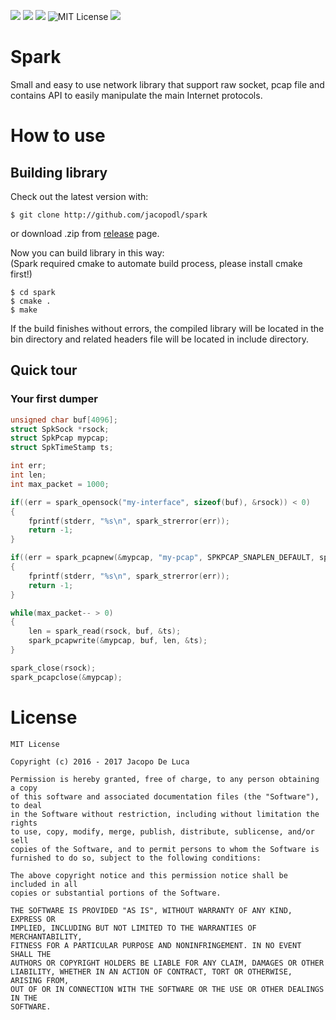 ![](https://img.shields.io/badge/Language-C-orange.svg)
![](https://img.shields.io/badge/version-3.0.0-green.svg)
![](https://travis-ci.org/jacopodl/Spark.svg?branch=master)
![MIT License](https://img.shields.io/badge/License-MIT-blue.svg)
![](https://img.shields.io/badge/Supported%20Os-Linux%20BSD%2FMac%20Os-red.svg)

# Spark #
Small and easy to use network library that support raw socket, pcap file and contains API to easily manipulate the main Internet protocols.  

# How to use #

## Building library ##
Check out the latest version with:

    $ git clone http://github.com/jacopodl/spark

or download .zip from [release](<https://github.com/jacopodl/Spark/releases/>) page.

Now you can build library in this way:  \
(Spark required cmake to automate build process, please install cmake first!)

    $ cd spark
    $ cmake .
    $ make

If the build finishes without errors, the compiled library will be located in the bin directory and related headers file will be located in include directory.

## Quick tour ##

### Your first dumper ###

```C
unsigned char buf[4096];
struct SpkSock *rsock;
struct SpkPcap mypcap;
struct SpkTimeStamp ts;

int err;
int len;
int max_packet = 1000;

if((err = spark_opensock("my-interface", sizeof(buf), &rsock)) < 0)
{
    fprintf(stderr, "%s\n", spark_strerror(err));
    return -1;
}

if((err = spark_pcapnew(&mypcap, "my-pcap", SPKPCAP_SNAPLEN_DEFAULT, spark_getltype(rsock))) < 0)
{
    fprintf(stderr, "%s\n", spark_strerror(err));
    return -1;
}

while(max_packet-- > 0)
{
    len = spark_read(rsock, buf, &ts);
    spark_pcapwrite(&mypcap, buf, len, &ts);
}

spark_close(rsock);
spark_pcapclose(&mypcap);

```

# License #

    MIT License

    Copyright (c) 2016 - 2017 Jacopo De Luca

    Permission is hereby granted, free of charge, to any person obtaining a copy
    of this software and associated documentation files (the "Software"), to deal
    in the Software without restriction, including without limitation the rights
    to use, copy, modify, merge, publish, distribute, sublicense, and/or sell
    copies of the Software, and to permit persons to whom the Software is
    furnished to do so, subject to the following conditions:

    The above copyright notice and this permission notice shall be included in all
    copies or substantial portions of the Software.

    THE SOFTWARE IS PROVIDED "AS IS", WITHOUT WARRANTY OF ANY KIND, EXPRESS OR
    IMPLIED, INCLUDING BUT NOT LIMITED TO THE WARRANTIES OF MERCHANTABILITY,
    FITNESS FOR A PARTICULAR PURPOSE AND NONINFRINGEMENT. IN NO EVENT SHALL THE
    AUTHORS OR COPYRIGHT HOLDERS BE LIABLE FOR ANY CLAIM, DAMAGES OR OTHER
    LIABILITY, WHETHER IN AN ACTION OF CONTRACT, TORT OR OTHERWISE, ARISING FROM,
    OUT OF OR IN CONNECTION WITH THE SOFTWARE OR THE USE OR OTHER DEALINGS IN THE
    SOFTWARE.
